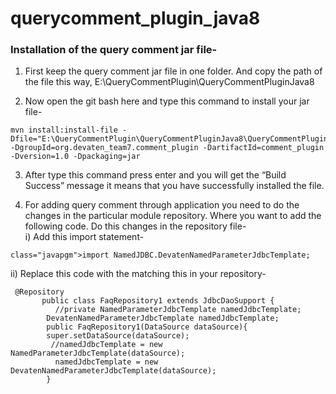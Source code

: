 # querycomment_plugin_java8

### Installation of the query comment jar file-

1. First keep the query comment jar file in one folder. And copy the path of the file this way, 
   E:\QueryCommentPlugin\QueryCommentPluginJava8
   
2. Now open the git bash here and type this command to install your jar file- 
```
mvn install:install-file -Dfile="E:\QueryCommentPlugin\QueryCommentPluginJava8\QueryCommentPluginJava8.jar" -DgroupId=org.devaten_team7.comment_plugin -DartifactId=comment_plugin -Dversion=1.0 -Dpackaging=jar
```
3. After type this command press enter and you will get the “Build Success” message it means that you have successfully installed the file.

4. For adding query comment through application you need to do the changes in the particular module repository. Where you want to add the following code.
   Do this changes in the repository file-<br />
   i) Add this import statement-
```
class="javapgm">import NamedJDBC.DevatenNamedParameterJdbcTemplate;
``` 
   ii) Replace this code with the matching this in your repository-
  
```
 @Repository
       public class FaqRepository1 extends JdbcDaoSupport {
          //private NamedParameterJdbcTemplate namedJdbcTemplate;
        DevatenNamedParameterJdbcTemplate namedJdbcTemplate;
        public FaqRepository1(DataSource dataSource){
        super.setDataSource(dataSource);
         //namedJdbcTemplate = new NamedParameterJdbcTemplate(dataSource);
          namedJdbcTemplate = new DevatenNamedParameterJdbcTemplate(dataSource);
        }
```        
